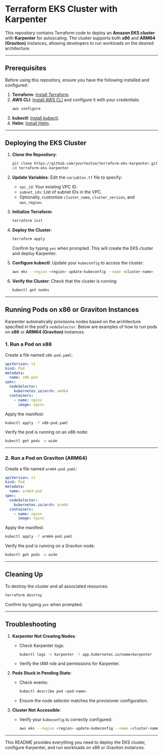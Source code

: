 # Terraform EKS Cluster with Karpenter

This repository contains Terraform code to deploy an **Amazon EKS cluster** with **Karpenter** for autoscaling. The cluster supports both **x86** and **ARM64 (Graviton)** instances, allowing developers to run workloads on the desired architecture.

---

## **Prerequisites**

Before using this repository, ensure you have the following installed and configured:

1. **Terraform**: [Install Terraform](https://developer.hashicorp.com/terraform/tutorials/aws-get-started/install-cli).
2. **AWS CLI**: [Install AWS CLI](https://docs.aws.amazon.com/cli/latest/userguide/install-cliv2.html) and configure it with your credentials:
   ```bash
   aws configure
   ```
3. **kubectl**: [Install kubectl](https://kubernetes.io/docs/tasks/tools/install-kubectl/).
4. **Helm**: [Install Helm](https://helm.sh/docs/intro/install/).

---

## **Deploying the EKS Cluster**

1. **Clone the Repository**:
   ```bash
   git clone https://github.com/yourtechie/terraform-eks-karpenter.git
   cd terraform-eks-karpenter
   ```

2. **Update Variables**:
   Edit the `variables.tf` file to specify:
   - `vpc_id`: Your existing VPC ID.
   - `subnet_ids`: List of subnet IDs in the VPC.
   - Optionally, customize `cluster_name`, `cluster_version`, and `aws_region`.

3. **Initialize Terraform**:
   ```bash
   terraform init
   ```

4. **Deploy the Cluster**:
   ```bash
   terraform apply
   ```
   Confirm by typing `yes` when prompted. This will create the EKS cluster and deploy Karpenter.

5. **Configure kubectl**:
   Update your `kubeconfig` to access the cluster:
   ```bash
   aws eks --region <region> update-kubeconfig --name <cluster-name>
   ```

6. **Verify the Cluster**:
   Check that the cluster is running:
   ```bash
   kubectl get nodes
   ```

---

## **Running Pods on x86 or Graviton Instances**

Karpenter automatically provisions nodes based on the architecture specified in the pod's `nodeSelector`. Below are examples of how to run pods on **x86** or **ARM64 (Graviton)** instances.

### **1. Run a Pod on x86**

Create a file named `x86-pod.yaml`:
```yaml
apiVersion: v1
kind: Pod
metadata:
  name: x86-pod
spec:
  nodeSelector:
    kubernetes.io/arch: amd64
  containers:
    - name: nginx
      image: nginx
```

Apply the manifest:
```bash
kubectl apply -f x86-pod.yaml
```

Verify the pod is running on an x86 node:
```bash
kubectl get pods -o wide
```

---

### **2. Run a Pod on Graviton (ARM64)**

Create a file named `arm64-pod.yaml`:
```yaml
apiVersion: v1
kind: Pod
metadata:
  name: arm64-pod
spec:
  nodeSelector:
    kubernetes.io/arch: arm64
  containers:
    - name: nginx
      image: nginx
```

Apply the manifest:
```bash
kubectl apply -f arm64-pod.yaml
```

Verify the pod is running on a Graviton node:
```bash
kubectl get pods -o wide
```

---

## **Cleaning Up**

To destroy the cluster and all associated resources:
```bash
terraform destroy
```
Confirm by typing `yes` when prompted.

---

## **Troubleshooting**

1. **Karpenter Not Creating Nodes**:
   - Check Karpenter logs:
     ```bash
     kubectl logs -n karpenter -l app.kubernetes.io/name=karpenter
     ```
   - Verify the IAM role and permissions for Karpenter.

2. **Pods Stuck in Pending State**:
   - Check events:
     ```bash
     kubectl describe pod <pod-name>
     ```
   - Ensure the node selector matches the provisioner configuration.

3. **Cluster Not Accessible**:
   - Verify your `kubeconfig` is correctly configured:
     ```bash
     aws eks --region <region> update-kubeconfig --name <cluster-name>
     ```

---

This README provides everything you need to deploy the EKS cluster, configure Karpenter, and run workloads on x86 or Graviton instances.